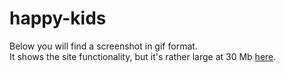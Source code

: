 # happy-kids

Below you will find a screenshot in gif format.<br>
It shows the site functionality, but it's rather large at 30 Mb [here](https://drive.google.com/file/d/1Z_6xlGxZlR8fsqTjqcTz4SgBjuE4cLHn/view).